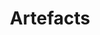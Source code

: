 ---
title: Artefacts
longTitle: 'Artefacts'
tags:
- gccommon
relatedTerm:
- "[[Archaeological investigations Collections]]"
use:
- "[[Antiques Art objects]]"
---